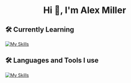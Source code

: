 <h1 align="center">Hi 👋, I'm Alex Miller</h1>

<p align="left">

  <h2><b>🛠 Currently Learning</b></h2>

[![My Skills](https://skillicons.dev/icons?i=py)](https://skillicons.dev)

<h2><b>🛠 Languages and Tools I use </b></h2>
  
[![My Skills](https://skillicons.dev/icons?i=js,html,css,react,nodejs,jest,jquery,postgres,react,ruby,vscode,tailwind)](https://skillicons.dev)

</p>
